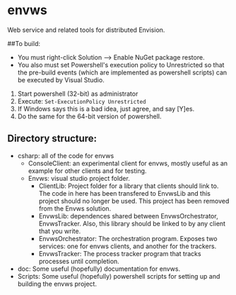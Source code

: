 envws
=====

Web service and related tools for distributed Envision.

##To build:

* You must right-click Solution --> Enable NuGet package restore.
* You also must set Powershell's execution policy to Unrestricted so that the pre-build events (which are implemented as powershell scripts) can be executed by Visual Studio.
 1. Start powershell (32-bit) as administrator
 2. Execute: `Set-ExecutionPolicy Unrestricted`
 3. If Windows says this is a bad idea, just agree, and say [Y]es.
 4. Do the same for the 64-bit version of powershell.
  
## Directory structure:
* csharp: all of the code for envws
  * ConsoleClient: an experimental client for envws, mostly useful as an example for other clients and for testing.
  * Envws: visual studio project folder.
    * ClientLib: Project folder for a library that clients should link to. The code in here has been transfered to EnvwsLib and this project should no longer be used. This project has been removed from the Envws solution.
    * EnvwsLib: dependences shared between EnvwsOrchestrator, EnvwsTracker. Also, this library should be linked to by any client that you write.
    * EnvwsOrchestrator: The orchestration program. Exposes two services: one for envws clients, and another for the trackers.
    * EnvwsTracker: The process tracker program that tracks processes until completion. 
* doc: Some useful (hopefully) documentation for envws.
* Scripts: Some useful (hopefully) powershell scripts for setting up and building the envws project.
